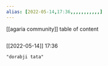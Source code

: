 ```yaml
---
alias: [2022-05-14,17:36,,,,,,,,,,,]
---
```

[[agaria community]]
table of content
```toc
```

[[2022-05-14]] 17:36

```query
"dorabji tata"
```